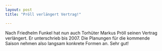 ```yaml
---
layout: post
title: "Pröll verlängert Vertrag!"

---
```


Nach Friedhelm Funkel hat nun auch Torhüter Markus Pröll seinen Vertrag verlängert. Er unterschrieb bis 2007. Die Planungen für die kommende Saison nehmen also langsam konkrete Formen an. Sehr gut!


